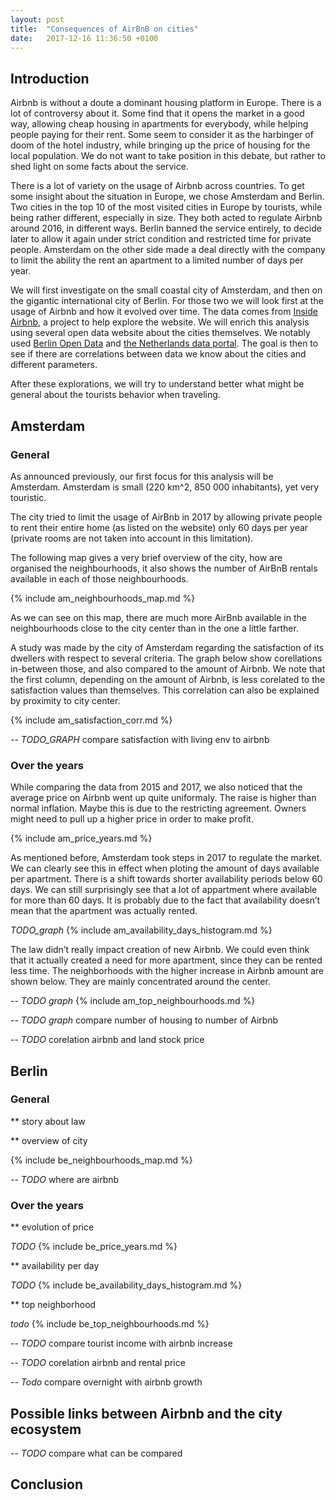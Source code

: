 ```yaml
---
layout: post
title:  "Consequences of AirBnB on cities"
date:   2017-12-16 11:36:50 +0100
---
```


## Introduction
Airbnb is without a doute a dominant housing platform in Europe. There is a lot of controversy about it. Some find that it opens the market in a good way, allowing cheap housing in apartments for everybody, while helping people paying for their rent. Some seem to consider it as the harbinger of doom of the hotel industry, while bringing up the price of housing for the local population. We do not want to take position in this debate, but rather to shed light on some facts about the service.

There is a lot of variety on the usage of Airbnb across countries. To get some insight about the situation in Europe, we chose Amsterdam and Berlin. Two cities in the top 10 of the most visited cities in Europe by tourists, while being rather different, especially in size. They both acted to regulate Airbnb around 2016, in different ways. Berlin banned the service entirely, to decide later to allow it again under strict condition and restricted time for private people. Amsterdam on the other side made a deal directly with the company to limit the ability the rent an apartment to a limited number of days per year.

We will first investigate on the small coastal city of Amsterdam, and then on the gigantic international city of Berlin. For those two we will look first at the usage of Airbnb and how it evolved over time. The data comes from [Inside Airbnb](http://insideairbnb.com), a project to help explore the website. We will enrich this analysis using several open data website about the cities themselves. We notably used [Berlin Open Data](https://daten.berlin.de/) and [the Netherlands data portal](https://data.overheid.nl/). The goal is then to see if there are correlations between data we know about the cities and different parameters.

After these explorations, we will try to understand better what might be general about the tourists behavior when traveling. 

## Amsterdam

### General
As announced previously, our first focus for this analysis will be Amsterdam. Amsterdam is small (220 km^2, 850 000 inhabitants), yet very touristic.

The city tried to limit the usage of AirBnb in 2017 by allowing private people to rent their entire home (as listed on the website) only 60 days per year (private rooms are not taken into account in this limitation).

The following map gives a very brief overview of the city, how are organised the neighbourhoods, it also shows the number of AirBnB rentals available in each of those neighbourhoods. 

{% include am_neighbourhoods_map.md %}

As we can see on this map, there are much more AirBnb available in the neighbourhoods close to the city center than in the one a little farther.

A study was made by the city of Amsterdam regarding the satisfaction of its dwellers with respect to several criteria. The graph below show corellations in-between those, and also compared to the amount of Airbnb. We note that the first column, depending on the amount of Airbnb, is less corelated to the satisfaction values than themselves. This correlation can also be explained by proximity to city center.

{% include am_satisfaction_corr.md %}

-- *TODO_GRAPH* compare satisfaction with living env to airbnb

### Over the years

While comparing the data from 2015 and 2017, we also noticed that the average price on Airbnb went up quite uniformaly. The raise is higher than normal inflation. Maybe this is due to the restricting agreement. Owners might need to pull up a higher price in order to make profit.

{% include am_price_years.md %}

As mentioned before, Amsterdam took steps in 2017 to regulate the market. We can clearly see this in effect when ploting the amount of days available per apartment. There is a shift towards shorter availability periods below 60 days. We can still surprisingly see that a lot of appartment where available for more than 60 days. It is probably due to the fact that availability doesn’t mean that the apartment was actually rented.

*TODO_graph* {% include am_availability_days_histogram.md %}

The law didn’t really impact creation of new Airbnb. We could even think that it actually created a need for more apartment, since they can be rented less time. The neighborhoods with the higher increase in Airbnb amount are shown below. They are mainly concentrated around the center.

-- *TODO graph* {% include am_top_neighbourhoods.md %}

-- *TODO graph* compare number of housing to number of Airbnb

-- *TODO* corelation airbnb and land stock price

## Berlin

### General
** story about law

** overview of city

{% include be_neighbourhoods_map.md %}

-- *TODO* where are airbnb

### Over the years

** evolution of price 

*TODO* {% include be_price_years.md %}

** availability per day

*TODO* {% include be_availability_days_histogram.md %}

** top neighborhood

*todo* {% include be_top_neighbourhoods.md %}

-- *TODO* compare tourist income with airbnb increase

-- *TODO* corelation airbnb and rental price

-- *Todo* compare overnight with airbnb growth

## Possible links between Airbnb and the city ecosystem

-- *TODO* compare what can be compared

## Conclusion